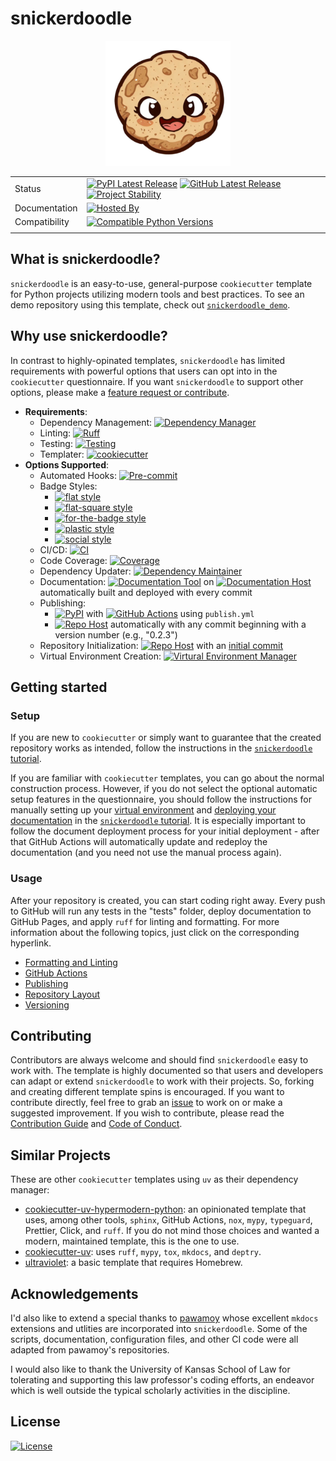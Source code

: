 # snickerdoodle

<p align="center">
<img src="https://github.com/WithPrecedent/snickerdoodle/blob/main/docs/img/snickerdoodle.png?raw=true" alt="snickerdoodle cookie logo" style="width:200px;"/>
</p>

| | |
| --- | --- |
| Status| [![PyPI Latest Release](https://img.shields.io/pypi/v/snickerdoodle.svg?style=for-the-badge&color=cornflowerblue&label=PyPI&logo=PyPI&logoColor=yellow)](https://pypi.org/project/snickerdoodle/) [![GitHub Latest Release](https://img.shields.io/github/v/tag/WithPrecedent/snickerdoodle?style=for-the-badge&color=forestgreen&label=GitHub&logo=github)](https://github.com/WithPrecedent/snickerdoodle/releases) [![Project Stability](https://img.shields.io/pypi/status/snickerdoodle?style=for-the-badge&logo=pypi&label=Stability&logoColor=yellow)](https://pypi.org/project/snickerdoodle/) |
| Documentation | [![Hosted By](https://img.shields.io/badge/hosted_by-GitHub_Pages-blue?style=for-the-badge&color=forestgreen&logo=github)](https://withprecedent.github.io/snickerdoodle) |
| Compatibility | [![Compatible Python Versions](https://img.shields.io/pypi/pyversions/snickerdoodle?style=for-the-badge&color=cornflowerblue&label=Python&logo=python&logoColor=yellow)](https://pypi.python.org/pypi/snickerdoodle/) |
| | |

## What is snickerdoodle?

`snickerdoodle` is an easy-to-use, general-purpose `cookiecutter` template for
Python projects utilizing modern tools and best practices. To see an demo repository using this template,
check out
[`snickerdoodle_demo`](https://github.com/withprecedent/snickerdoodle_demo).

## Why use snickerdoodle?

In contrast to highly-opinated templates, `snickerdoodle` has limited requirements with powerful options that users can opt into in the `cookiecutter` questionnaire.
If you want `snickerdoodle` to support other options, please make a [feature request or contribute](#contributing).

* **Requirements**:
  * Dependency Management: [![Dependency Manager](https://img.shields.io/badge/uv-mediumpurple?style=flat-square&logo=uv&labelColor=gray)](https://docs.astral.sh/uv/)
  * Linting: [![Ruff](https://img.shields.io/endpoint?url=https://raw.githubusercontent.com/astral-sh/ruff/main/assets/badge/v2.json)](https://github.com/astral-sh/ruff)
  * Testing:
  [![Testing](https://img.shields.io/badge/pytest-cornflowerblue?style=flat-square&logo=pytest&logoolor=white&labelColor=gray)](https://docs.pytest.org/en/stable/)
  * Templater: [![cookiecutter](https://img.shields.io/badge/cookiecutter-antiquewhite?style=flat-square&logo=cookiecutter&labelColor=gray)](https://cookiecutter.readthedocs.io/en/stable/)
* **Options Supported**:
  * Automated Hooks: [![Pre-commit](https://img.shields.io/badge/pre--commit-darkolivegreen?style=flat-square&logo=pre-commit&logoColor=white&labelColor=gray)](https://pre-commit.com/)
  * Badge Styles:
    * [![flat style](https://img.shields.io/badge/flat-crimson?style=flat)](https://www.shields.io/)
    * [![flat-square style](https://img.shields.io/badge/flat--square-orange?style=flat-square)](https://www.shields.io/)
    * [![for-the-badge style](https://img.shields.io/badge/For--the--badge-blue?style=for-the-badge)](https://www.shields.io/)
    * [![plastic style](https://img.shields.io/badge/plastic-purple?style=plastic)](https://www.shields.io/)
    * [![social style](https://img.shields.io/badge/social-red?style=social)](https://www.shields.io/)
  * CI/CD: [![CI](https://img.shields.io/badge/GitHub_Actions-forestgreen?style=flat-square&logo=githubactions&labelColor=gray&logoColor=white)](https://github.com/features/actions)
  * Code Coverage: [![Coverage](https://img.shields.io/badge/codecov-pink?style=flat-square&logo=codecov&logoolor=white&labelColor=gray)](https://about.codecov.io/)
  * Dependency Updater: [![Dependency Maintainer](https://img.shields.io/badge/dependabot-forestgreen?style=flat-square&logo=dependabot&logoColor=white&labelColor=gray)](https://github.com/dependabot)
  * Documentation: [![Documentation Tool](https://img.shields.io/badge/MkDocs-magenta?style=flat-square&color=deepskyblue&logo=markdown&labelColor=gray)](https://www.mkdocs.org/)   on [![Documentation Host](https://img.shields.io/badge/GitHub_Pages-blue?style=flat-square&color=forestgreen&logo=github&labelColor=gray)](https://withprecedent.github.io/snickerdoodle)
  automatically built and deployed with every commit
  * Publishing:
    * [![PyPI](https://img.shields.io/badge/PyPI-yellow?style=flat-square&logo=pypi&labelColor=gray&logoColor=white)](https://github.com/features/actions)
      with [![GitHub
      Actions](https://img.shields.io/badge/GitHub_Actions-forestgreen?style=flat-square&logo=github&labelColor=gray&logoColor=white)](https://github.com/features/actions)
      using `publish.yml`
    * [![Repo Host](https://img.shields.io/badge/GitHub-blue?style=flat-square&color=forestgreen&logo=github&labelColor=gray)](https://github.com) automatically with any commit beginning with a version number (e.g., "0.2.3")
  * Repository Initialization: [![Repo Host](https://img.shields.io/badge/GitHub-blue?style=flat-square&color=forestgreen&logo=github&labelColor=gray)](https://github.com)
    with an [initial commit](https://github.com/WithPrecedent/snickerdoodle_demo)
  * Virtual Environment Creation: [![Virtural Environment Manager](https://img.shields.io/badge/uv-mediumpurple?style=flat-square&logo=uv&labelColor=gray)](https://docs.astral.sh/uv/)

## Getting started

### Setup

If you are new to `cookiecutter` or simply want to guarantee that the created repository works as intended, follow the instructions in the [`snickerdoodle` tutorial](https://withprecedent.github.io/snickerdoodle/tutorial/).

If you are familiar with `cookiecutter` templates, you can go about the
normal construction process. However, if you do not select the optional
automatic setup features in the questionnaire, you should follow the instructions
for manually setting up your [virtual
environment](https://withprecedent.github.io/snickerdoodle/tutorial/#Create-Virtual-Environment)
and [deploying your
documentation](https://withprecedent.github.io/snickerdoodle/tutorial/#Deploy-Documentation)
in the [`snickerdoodle`
tutorial](https://withprecedent.github.io/snickerdoodle/tutorial/). It is
especially important to follow the document deployment process for your initial deployment - after that GitHub Actions will automatically update and redeploy the
documentation (and you need not use the manual process again).

### Usage

After your repository is created, you can start coding right away. Every push to GitHub will run any tests in the "tests" folder,
deploy documentation to GitHub Pages, and apply `ruff` for linting and
formatting. For more information about the following topics, just click on the
corresponding hyperlink.

* [Formatting and Linting](https://withprecedent.github.io/snickerdoodle/advanced/#formatting-and-linting)
* [GitHub Actions](https://withprecedent.github.io/snickerdoodle/advanced/#github-actions)
* [Publishing](https://withprecedent.github.io/snickerdoodle/advanced/#publishing)
* [Repository Layout](https://withprecedent.github.io/snickerdoodle/advanced/#repository-layout)
* [Versioning](https://withprecedent.github.io/snickerdoodle/advanced/#versioning)

## Contributing

Contributors are always welcome and should find `snickerdoodle` easy to work
with. The template is highly documented so that users and developers can adapt
or extend `snickerdoodle` to work with their projects. So, forking and creating
different template spins is encouraged. If you want to contribute directly, feel free to grab an [issue](https://github.com/WithPrecedent/snickerdoodle/issues) to work on
or make a suggested improvement. If you wish to contribute, please read the
[Contribution Guide](./contributing.md) and [Code of
Conduct](./code_of_conduct.md).

## Similar Projects

These are other `cookiecutter` templates using `uv` as their dependency manager:

* [cookiecutter-uv-hypermodern-python](https://github.com/bosd/cookiecutter-uv-hypermodern-python):
  an opinionated template that
  uses, among other tools, `sphinx`, GitHub Actions, `nox`, `mypy`, `typeguard`,
  Prettier, Click,
  and `ruff`. If you do not mind those choices and wanted a modern, maintained
  template, this is the one to use.
* [cookiecutter-uv](https://github.com/fpgmaas/cookiecutter-uv): uses `ruff`,
  `mypy`, `tox`, `mkdocs`, and `deptry`.
* [ultraviolet](https://github.com/chris-santiago/cookie): a basic
  template that requires Homebrew.

## Acknowledgements

I'd also like to extend a special thanks to [pawamoy](https://github.com/pawamoy) whose excellent `mkdocs` extensions and utlities are incorporated into `snickerdoodle`. Some of the scripts, documentation, configuration files, and other CI code were all adapted from pawamoy's repositories.

I would also like to thank the University of Kansas School of Law for tolerating and supporting this law professor's coding efforts, an endeavor which is well outside the typical scholarly activities in the discipline.

## License

[![License](https://img.shields.io/badge/License-Apache_2.0-blue.svg?style=for-the-badge&color=firebrick&logo=apache)](https://opensource.org/licenses/Apache-2.0)
